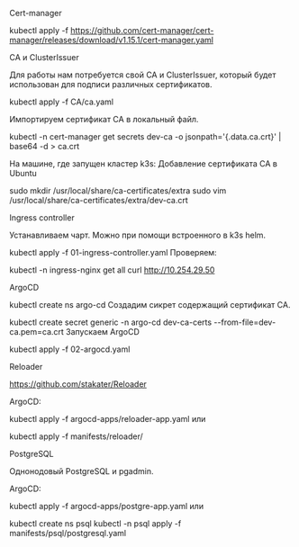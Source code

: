 Cert-manager

kubectl apply -f https://github.com/cert-manager/cert-manager/releases/download/v1.15.1/cert-manager.yaml

CA и ClusterIssuer

Для работы нам потребуется свой CA и ClusterIssuer, который будет использован для подписи различных сертификатов.

kubectl apply -f CA/ca.yaml

Импортируем сертификат CA в локальный файл.

kubectl -n cert-manager get secrets dev-ca -o jsonpath='{.data.ca\.crt}' | base64 -d > ca.crt

На машине, где запущен кластер k3s:
Добавление сертификата CA в Ubuntu

sudo mkdir /usr/local/share/ca-certificates/extra
sudo vim /usr/local/share/ca-certificates/extra/dev-ca.crt


Ingress controller

Устанавливаем чарт. Можно при помощи встроенного в k3s helm.

kubectl apply -f 01-ingress-controller.yaml
Проверяем:

kubectl -n ingress-nginx get all
curl http://10.254.29.50

ArgoCD

kubectl create ns argo-cd
Создадим сикрет содержащий сертификат CA.

kubectl create secret generic -n argo-cd dev-ca-certs --from-file=dev-ca.pem=ca.crt
Запускаем ArgoCD

kubectl apply -f 02-argocd.yaml

Reloader

https://github.com/stakater/Reloader

ArgoCD:

kubectl apply -f argocd-apps/reloader-app.yaml
или

kubectl apply -f manifests/reloader/

PostgreSQL

Однонодовый PostgreSQL и pgadmin.

ArgoCD:

kubectl apply -f argocd-apps/postgre-app.yaml
или

kubectl create ns psql
kubectl -n psql apply -f manifests/psql/postgresql.yaml